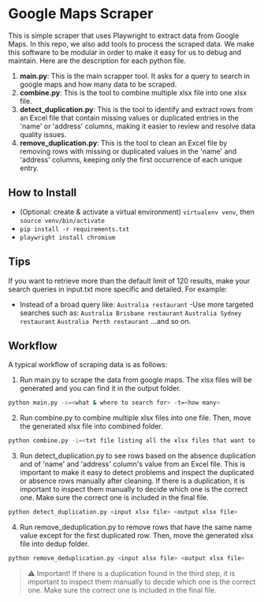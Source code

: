 # Google Maps Scraper
This is simple scraper that uses Playwright to extract data from Google Maps. In this repo, we also add tools to process the scraped data. We make this software to be modular in order to make it easy for us to debug and maintain. Here are the description for each python file.
1. **main.py**: This is the main scrapper tool. It asks for a query to search in google maps and how many data to be scraped. 
2. **combine.py**: This is the tool to combine multiple xlsx file into one xlsx file. 
3. **detect_duplication.py**: This is the tool to identify and extract rows from an Excel file that contain missing values or duplicated entries in the 'name' or 'address' columns, making it easier to review and resolve data quality issues.
4. **remove_duplication.py**: This is the tool to clean an Excel file by removing rows with missing or duplicated values in the 'name' and 'address' columns, keeping only the first occurrence of each unique entry.

## How to Install
- (Optional: create & activate a virtual environment) `virtualenv venv`, then `source venv/bin/activate`
-  `pip install -r requirements.txt`
-  `playwright install chromium`
 
## Tips
If you want to retrieve more than the default limit of 120 results, make your search queries in input.txt more specific and detailed. For example:
- Instead of a broad query like:
`Australia restaurant`
-Use more targeted searches such as:
`Australia Brisbane restaurant`
`Australia Sydney restaurant`
`Australia Perth restaurant`
...and so on.

## Workflow
A typical workflow of scraping data is as follows:
1. Run main.py to scrape the data from google maps. The xlsx files will be generated and you can find it in the output folder.
```bash
python main.py -s=<what & where to search for> -t=<how many>
```
2. Run combine.py to combine multiple xlsx files into one file. Then, move the generated xlsx file into combined folder.
```bash
python combine.py -i=<txt file listing all the xlsx files that want to be combined> -o=<output xlsx file>
```
3. Run detect_duplication.py to see rows based on the absence duplication and of 'name' and 'address' column's value from an Excel file. This is important to make it easy to detect problems and inspect the duplicated or absence rows manually after cleaning. If there is a duplication, it is important to inspect them manually to decide which one is the correct one. Make sure the correct one is included in the final file.
```bash
python detect_duplication.py <input xlsx file> <output xlsx file>
```
4. Run remove_deduplication.py to remove rows that have the same name value except for the first duplicated row. Then, move the generated xlsx file into dedup folder. 
```bash
python remove_deduplication.py <input xlsx file> <output xlsx file>
```

> ⚠️ Important! 
> If there is a duplication found in the third step, it is important to inspect them manually to decide which one is the correct one. 
> Make sure the correct one is included in the final file. 